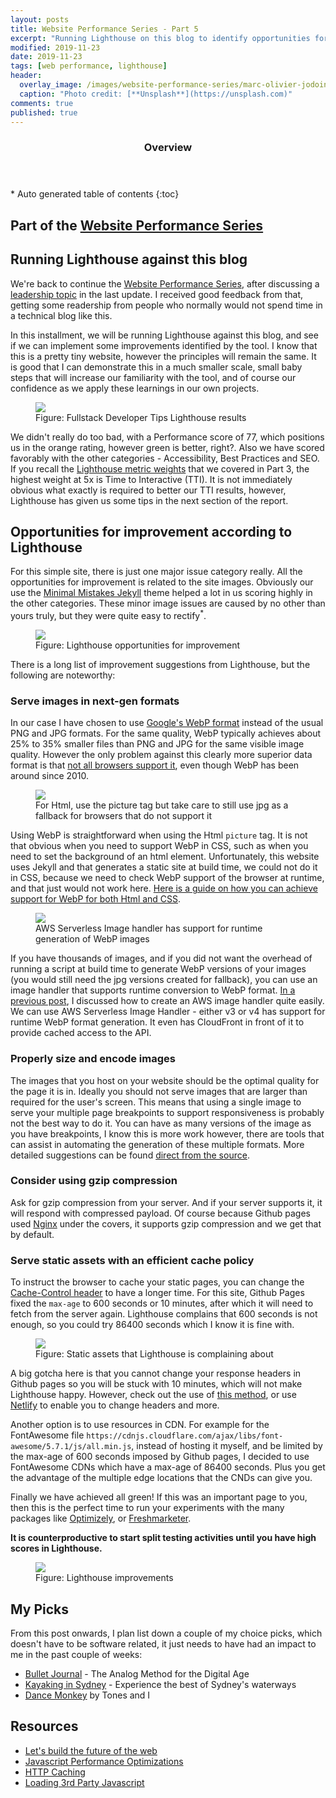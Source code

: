 ```yaml
---
layout: posts
title: Website Performance Series - Part 5
excerpt: "Running Lighthouse on this blog to identify opportunities for improvement"
modified: 2019-11-23
date: 2019-11-23
tags: [web performance, lighthouse]
header: 
  overlay_image: /images/website-performance-series/marc-olivier-jodoin-nqoinj-ttqm-unsplash.jpg
  caption: "Photo credit: [**Unsplash**](https://unsplash.com)"
comments: true
published: true
---
```


<section id="table-of-contents" class="toc">
  <header>
    <h3>Overview</h3>
  </header>
  <div id="drawer" markdown="1">
  *  Auto generated table of contents
  {:toc}
  </div>
</section>

## Part of the [Website Performance Series](../tags/#web-performance)

## Running Lighthouse against this blog 
We're back to continue the [Website Performance Series](../tags/#web-performance), after discussing a [leadership topic](../website-performance-series-part-4/) in the last update. I received good feedback from that, getting some readership from people who normally would not spend time in a technical blog like this.

In this installment, we will be running Lighthouse against this blog, and see if we can implement some improvements identified by the tool. I know that this is a pretty tiny website, however the principles will remain the same. It is good that I can demonstrate this in a much smaller scale, small baby steps that will increase our familiarity with the tool, and of course our confidence as we apply these learnings in our own projects. 
<figure>
	<a href="../../images/website-performance-series/lighthouse-fullstack-developer-tips.png"><img src="../../images/website-performance-series/lighthouse-fullstack-developer-tips.png"></a><figcaption>Figure: Fullstack Developer Tips Lighthouse results</figcaption>
</figure>

We didn't really do too bad, with a Performance score of 77, which positions us in the orange rating, however green is better, right?. Also we have scored favorably with the other categories - Accessibility, Best Practices and SEO. If you recall the [Lighthouse metric weights](../website-performance-series-part-3/) that we covered in Part 3, the highest weight at 5x is Time to Interactive (TTI). It is not immediately obvious what exactly is required to better our TTI results, however, Lighthouse has given us some tips in the next section of the report.

## Opportunities for improvement according to Lighthouse
For this simple site, there is just one major issue category really. All the opportunities for improvement is related to the site images. Obviously our use the [Minimal Mistakes Jekyll](https://mmistakes.github.io/minimal-mistakes/) theme helped a lot in us scoring highly in the other categories. These minor image issues are caused by no other than yours truly, but they were quite easy to rectify<sup>*</sup>.

<figure>
	<a href="../../images/website-performance-series/lighthouse-results-opportunities.png"><img src="../../images/website-performance-series/lighthouse-results-opportunities.png"></a><figcaption>Figure: Lighthouse opportunities for improvement</figcaption>
</figure>

There is a long list of improvement suggestions from Lighthouse, but the following are noteworthy:

### Serve images in next-gen formats
In our case I have chosen to use [Google's WebP format](https://developers.google.com/speed/webp) instead of the usual PNG and JPG formats. For the same quality, WebP typically achieves about 25% to 35% smaller files than PNG and JPG for the same visible image quality. However the only problem against this clearly more superior data format is that [not all browsers support it](https://caniuse.com/#search=webp), even though WebP has been around since 2010.

<figure>
	<a href="../../images/website-performance-series/use-google-webp.png"><img src="../../images/website-performance-series/use-google-webp.png"></a><figcaption>For Html, use the picture tag but take care to still use jpg as a fallback for browsers that do not support it</figcaption>
</figure>

Using WebP is straightforward when using the Html `picture` tag. It is not that obvious when you need to support WebP in CSS, such as when you need to set the background of an html element. Unfortunately, this website uses Jekyll and that generates a static site at build time, we could not do it in CSS, because we need to check WebP support of the browser at runtime, and that just would not work here. [Here is a guide on how you can achieve support for WebP for both Html and CSS](https://css-tricks.com/using-webp-images/).

<figure>
	<a href="../../images/serverless-image-handler-architecture.png"><img src="../../images/serverless-image-handler-architecture.png"></a><figcaption>AWS Serverless Image handler has support for runtime generation of WebP images</figcaption>
</figure>

If you have thousands of images, and if you did not want the overhead of running a script at build time to generate WebP versions of your images (you would still need the jpg versions created for fallback), you can use an image handler that supports runtime conversion to WebP format. [In a previous post](/serverless-image-handler/), I discussed how to create an AWS image handler quite easily. We can use AWS Serverless Image Handler - either v3 or v4 has support for runtime WebP format generation. It even has CloudFront in front of it to provide cached access to the API. 

### Properly size and encode images
The images that you host on your website should be the optimal quality for the page it is in. Ideally you should not serve images that are larger than required for the user's screen. This means that using a single image to serve your multiple page breakpoints to support responsiveness is probably not the best way to do it. You can have as many versions of the image as you have breakpoints, I know this is more work however, there are tools that can assist in automating the generation of these multiple formats. More detailed suggestions can be found [direct from the source](https://developers.google.com/web/tools/lighthouse/audits/oversized-images?utm_source=lighthouse&utm_medium=devtools).

### Consider using gzip compression
Ask for gzip compression from your server. And if your server supports it, it will respond with compressed payload. Of course because Github pages used [Nginx](https://www.nginx.com/) under the covers, it supports gzip compression and we get that by default.  

### Serve static assets with an efficient cache policy
To instruct the browser to cache your static pages, you can change the [Cache-Control header](https://developers.google.com/web/fundamentals/performance/optimizing-content-efficiency/http-caching#defining-optimal-cache-control-policy) to have a longer time. For this site, Github Pages fixed the `max-age` to 600 seconds or 10 minutes, after which it will need to fetch from the server again. Lighthouse complains that 600 seconds is not enough, so you could try 86400 seconds which I know it is fine with. 

<figure>
	<a href="../../images/website-performance-series/use-efficient-cache-policy.png"><img src="../../images/website-performance-series/use-efficient-cache-policy.png"></a><figcaption>Figure: Static assets that Lighthouse is complaining about</figcaption>
</figure>

A big gotcha here is that you cannot change your response headers in Github pages so you will be stuck with 10 minutes, which will not make Lighthouse happy. However, check out the use of [this method](https://www.rzegocki.pl/blog/custom-http-headers-with-github-pages/), or use [Netlify](https://www.netlify.com/) to enable you to change headers and more.

Another option is to use resources in CDN. For example for the FontAwesome file `https://cdnjs.cloudflare.com/ajax/libs/font-awesome/5.7.1/js/all.min.js`, instead of hosting it myself, and be limited by the max-age of 600 seconds imposed by Github pages, I decided to use FontAwesome CDNs which have a max-age of 86400 seconds. Plus you get the advantage of the multiple edge locations that the CNDs can give you. 

Finally we have achieved all green! If this was an important page to you, then this is the perfect time to run your experiments with the many packages like [Optimizely](https://www.optimizely.com/anz/), or [Freshmarketer](https://www.freshworks.com/marketing-automation/).

**It is counterproductive to start split testing activities until you have high scores in Lighthouse.** 

<figure>
	<a href="../../images/website-performance-series/lighthouse-improvement.png"><img src="../../images/website-performance-series//lighthouse-improvement.png"></a><figcaption>Figure: Lighthouse improvements</figcaption>
</figure>
  
## My Picks
From this post onwards, I plan list down a couple of my choice picks, which doesn't have to be software related, it just needs to have had an impact to me in the past couple of weeks:

- [Bullet Journal](https://bulletjournal.com/) - The Analog Method for the Digital Age 
- [Kayaking in Sydney](https://www.sydney.com/things-to-do/beach-lifestyle/kayaking?gclid=CjwKCAiA_f3uBRAmEiwAzPuaMzkxjf1dVBST0GdKyaM_bOHCfNGYuFZkadCgBNv7WMCLLsYgntba2BoC0QYQAvD_BwE&gclsrc=aw.ds) - Experience the best of Sydney's waterways
- [Dance Monkey](https://www.youtube.com/watch?v=q0hyYWKXF0Q) by Tones and I

## Resources
- [Let's build the future of the web](https://web.dev/)
- [Javascript Performance Optimizations](https://developers.google.com/web/fundamentals/performance/optimizing-content-efficiency/javascript-startup-optimization/)
- [HTTP Caching](https://developers.google.com/web/fundamentals/performance/optimizing-content-efficiency/http-caching#defining-optimal-cache-control-policy)
- [Loading 3rd Party Javascript](https://developers.google.com/web/fundamentals/performance/optimizing-content-efficiency/loading-third-party-javascript)

  
